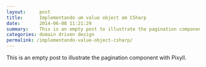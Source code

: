 ```yaml
---
layout:     post
title:      Implementando um value object em CSharp
date:       2014-06-08 11:21:29
summary:    This is an empty post to illustrate the pagination component with Pixyll.
categories: domain driven design
permalink: /implementando-value-object-csharp/
---
```


This is an empty post to illustrate the pagination component with Pixyll.
